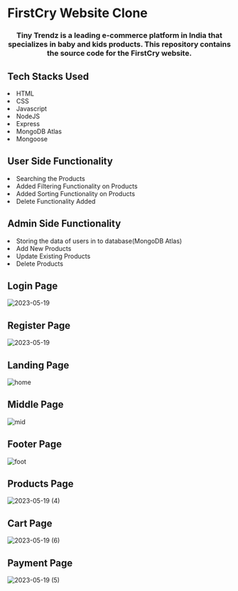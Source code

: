 # FirstCry Website Clone
<h3 style="text-align: center;" >Tiny Trendz is a leading e-commerce platform in India that specializes in baby and kids products. This repository contains the source code for the FirstCry website.</h3>
<h2>Tech Stacks Used</h2>
<li>HTML</li>
<li>CSS</li>
<li>Javascript</li>
<li>NodeJS</li>
<li>Express</li>
<li>MongoDB Atlas</li>
<li>Mongoose</li>


<h2>User Side Functionality</h2>
<li>Searching the Products</li>
<li>Added Filtering Functionality on Products</li>
<li>Added Sorting Functionality on Products</li>
<li>Delete Functionality Added</li>

<h2>Admin Side Functionality</h2>
<li>Storing the data of users in to database(MongoDB Atlas)</li>
<li>Add New Products</li>
<li>Update Existing Products</li>
<li>Delete Products</li>


<h2>Login Page</h2>



![2023-05-19](https://github.com/omkar231098/vestal-branch-2641/assets/109202596/e4c5ccc4-b711-4966-8168-b6113b871a9c)

<h2>Register Page</h2>




![2023-05-19](https://github.com/omkar231098/vestal-branch-2641/assets/109202596/0f40f7dc-19ae-4694-9d3f-bc20ccfad3cc)



<h2>Landing Page</h2>

![home](https://github.com/omkar231098/vestal-branch-2641/assets/109202596/589d9eb0-43c3-47c7-8410-5534874ac191)


<h2>Middle Page</h2>

![mid](https://github.com/omkar231098/vestal-branch-2641/assets/109202596/1f9ed8ef-7f20-4aff-ab6e-4c3b49350be7)





<h2>Footer Page</h2>

![foot](https://github.com/omkar231098/vestal-branch-2641/assets/109202596/d8962854-3f69-408e-9eb3-b9d9334d597b)






<h2>Products Page</h2>





![2023-05-19 (4)](https://github.com/omkar231098/vestal-branch-2641/assets/109202596/530a943b-dae3-404d-a93b-a3c83ee62d7d)

<h2>Cart Page</h2>






![2023-05-19 (6)](https://github.com/omkar231098/vestal-branch-2641/assets/109202596/a52b44e9-a921-4409-9a66-7d78b66467bf)






<h2>Payment Page</h2>




![2023-05-19 (5)](https://github.com/omkar231098/vestal-branch-2641/assets/109202596/30080fc6-0b75-49fb-9daa-a9232bbb4959)





